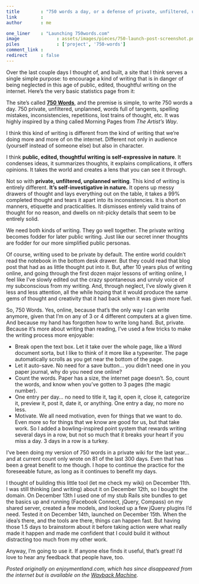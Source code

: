 ```yaml
---
title        : "750 words a day, or a defense of private, unfiltered, unplanned writing"
link         : 
author       : me

one_liner    : "Launching 750words.com"
image			   : assets/images/pieces/750-launch-post-screenshot.png
piles			   : ['project', '750-words']
comment_link : 
redirect     : false
---
```


Over the last couple days I thought of, and built, a site that I think serves a single simple purpose: to encourage a kind of writing that is in danger of being neglected in this age of public, edited, thoughtful writing on the internet. Here’s the very basic statistics page from it:

The site’s called **[750 Words](https://750words.com)**, and the premise is simple, to write 750 words a day. 750 private, unfiltered, unplanned, words full of tangents, spelling mistakes, inconsistencies, repetitions, lost trains of thought, etc.  It was highly inspired by a thing called Morning Pages from *The Artist’s Way*.

I think this kind of writing is different from the kind of writing that we’re doing more and more of on the internet.  Different not only in audience (yourself instead of someone else) but also in character.

I think **public, edited, thoughtful writing is self-expressive in nature**.  It condenses ideas, it summarizes thoughts, it explains complications, it offers opinions.  It takes the world and creates a lens that you can see it through.

Not so with **private, unfiltered, unplanned writing**.  This kind of writing is entirely different.  **It’s self-investigative in nature.** It opens up messy drawers of thought and lays everything out on the table, it takes a 99% completed thought and tears it apart into its inconsistencies. It is short on manners, etiquette and practicalities.  It dismisses entirely valid trains of thought for no reason, and dwells on nit-picky details that seem to be entirely solid.

We need both kinds of writing. They go well together. The private writing becomes fodder for later public writing. Just like our secret inner thoughts are fodder for our more simplified public personas.

Of course, writing used to be private by default. The entire world couldn’t read the notebook in the bottom desk drawer. But they could read that blog post that had as as little thought put into it.  But, after 10 years plus of writing online, and going through the first dozen major lessons of writing online, I feel like I’ve slowly edited out the crazy spontaneous and unruly voice of my subconscious from my writing. And, through neglect, I’ve slowly given it less and less attention, all the while hoping that it would produce the same gems of thought and creativity that it had back when it was given more fuel.

So, 750 Words. Yes, online, because that’s the only way I can write anymore, given that I’m on any of 3 or 4 different computers at a given time.  And because my hand has forgotten how to write long hand.  But, private.  Because it’s more about writing than reading, I’ve used a few tricks to make the writing process more enjoyable:

- Break open the text box. Let it take over the whole page, like a Word document sorta, but I like to think of it more like a typewriter.  The page automatically scrolls as you get near the bottom of the page.
- Let it auto-save. No need for a save button… you didn’t need one in you paper journal, why do you need one online?
- Count the words. Paper has a size, the internet page doesn’t. So, count the words, and know when you’ve gotten to 3 pages (the magic number).
- One entry per day… no need to title it, tag it, open it, close it, categorize it, preview it, post it, date it, or anything. One entry a day, no more no less.
- Motivate. We all need motivation, even for things that we want to do.  Even more so for things that we know are good for us, but that take work. So I added a bowling-inspired point system that rewards writing several days in a row, but not so much that it breaks your heart if you miss a day. 3 days in a row is a turkey.

I’ve been doing my version of 750 words in a private wiki for the last year… and at current count only wrote on 81 of the last 300 days.  Even that has been a great benefit to me though.  I hope to continue the practice for the foreseeable future, as long as it continues to benefit my days.

I thought of building this little tool (let me check my wiki) on December 11th. I was still thinking (and writing) about it on December 12th, so I bought the domain.  On December 13th I used one of my stub Rails site bundles to get the basics up and running (Facebook Connect, jQuery, Compass) on my shared server, created a few models, and looked up a few jQuery plugins I’d need.  Tested it on December 14th, launched on December 15th.  When the idea’s there, and the tools are there, things can happen fast.  But having those 1.5 days to brainstorm about it before taking action were what really made it happen and made me confident that I could build it without distracting too much from my other work.

Anyway, I’m going to use it. If anyone else finds it useful, that’s great! I’d love to hear any feedback that people have, too.

*Posted originally on enjoymentland.com, which has since disappeared from the internet but is available on the [Wayback Machine](https://web.archive.org/web/20130119052058/http://enjoymentland.com/2009/12/16/750-words/).*